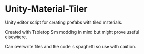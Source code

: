 # Unity-Material-Tiler
Unity editor script for creating prefabs with tiled materials.

Created with Tabletop Sim modding in mind but might prove useful elsewhere.

Can overwrite files and the code is spaghetti so use with caution. 

